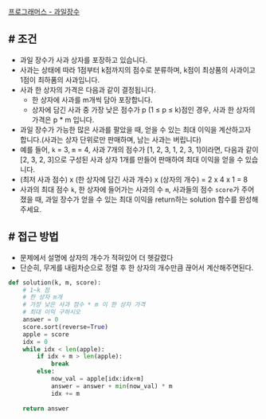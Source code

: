 
[프로그래머스 - 과일장수](https://school.programmers.co.kr/learn/courses/30/lessons/135808)



## # 조건

- 과일 장수가 사과 상자를 포장하고 있습니다. 
- 사과는 상태에 따라 1점부터 k점까지의 점수로 분류하며, k점이 최상품의 사과이고 1점이 최하품의 사과입니다. 
- 사과 한 상자의 가격은 다음과 같이 결정됩니다.
	-  한 상자에 사과를 m개씩 담아 포장합니다.
	-  상자에 담긴 사과 중 가장 낮은 점수가 p (1 ≤ p ≤ k)점인 경우, 사과 한 상자의 가격은 p * m 입니다.
- 과일 장수가 가능한 많은 사과를 팔았을 때, 얻을 수 있는 최대 이익을 계산하고자 합니다.(사과는 상자 단위로만 판매하며, 남는 사과는 버립니다)
- 예를 들어, `k` = 3, `m` = 4, 사과 7개의 점수가 [1, 2, 3, 1, 2, 3, 1]이라면, 다음과 같이 [2, 3, 2, 3]으로 구성된 사과 상자 1개를 만들어 판매하여 최대 이익을 얻을 수 있습니다.
- (최저 사과 점수) x (한 상자에 담긴 사과 개수) x (상자의 개수) = 2 x 4 x 1 = 8
- 사과의 최대 점수 `k`, 한 상자에 들어가는 사과의 수 `m`, 사과들의 점수 `score`가 주어졌을 때, 과일 장수가 얻을 수 있는 최대 이익을 return하는 solution 함수를 완성해주세요.


## # 접근 방법

- 문제에서 설명에 상자의 개수가 적혀있어 더 헷갈렸다
- 단순히, 무게를 내림차순으로 정렬 후 한 상자의 개수만큼 끊어서 계산해주면된다.



```python
def solution(k, m, score):
    # 1~k 점
    # 한 상자 m개
    # 가장 낮은 사과 점수 * m 이 한 상자 가격
    # 최대 이익 구하시오
    answer = 0
    score.sort(reverse=True)
    apple = score
    idx = 0
    while idx < len(apple):
        if idx + m > len(apple):
            break
        else:
            now_val = apple[idx:idx+m]
            answer = answer + min(now_val) * m
            idx += m
    
    return answer
```

